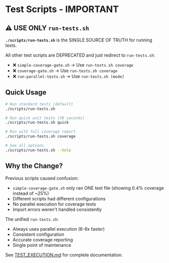 # Test Scripts - IMPORTANT

## ⚠️ USE ONLY `run-tests.sh`

**`./scripts/run-tests.sh`** is the SINGLE SOURCE OF TRUTH for running tests.

All other test scripts are DEPRECATED and just redirect to `run-tests.sh`:
- ❌ `simple-coverage-gate.sh` → Use `run-tests.sh coverage`
- ❌ `coverage-gate.sh` → Use `run-tests.sh coverage`
- ❌ `run-parallel-tests.sh` → Use `run-tests.sh [mode]`

## Quick Usage

```bash
# Run standard tests (default)
./scripts/run-tests.sh

# Run quick unit tests (30 seconds)
./scripts/run-tests.sh quick

# Run with full coverage report
./scripts/run-tests.sh coverage

# See all options
./scripts/run-tests.sh --help
```

## Why the Change?

Previous scripts caused confusion:
- `simple-coverage-gate.sh` only ran ONE test file (showing 0.4% coverage instead of ~25%)
- Different scripts had different configurations
- No parallel execution for coverage tests
- Import errors weren't handled consistently

The unified `run-tests.sh`:
- Always uses parallel execution (6-8x faster)
- Consistent configuration
- Accurate coverage reporting
- Single point of maintenance

See [TEST_EXECUTION.md](../TEST_EXECUTION.md) for complete documentation.